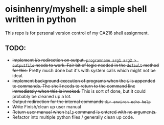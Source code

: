 # oisinhenry/myshell: a simple shell written in python
This repo is for personal version control of my CA216 shell assignment.

## TODO:
* ~~Implement i/o redirection on output.
`programname arg1 arg2 > outputfile` needs to work. Fair bit of logic needed in the `default` method for this.~~ Pretty much done but it's with system calls which might not be ideal.
* ~~Implement background execution of programs when the `&` is appended to commands. The shell needs to return to the command line immediately when this is invoked.~~ This is sort of done, but it could probably be cleaned up a lot.
* ~~Output redirection for the internal commands `dir environ echo help`~~
* ~~Write~~ Finish/clean up user manual
* ~~Return user manual when `help` command is entered with no arguments.~~
* Refactor into multiple python files / generally clean up code.
